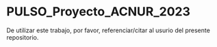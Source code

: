 # PULSO_Proyecto_ACNUR_2023

De utilizar este trabajo, por favor, referenciar/citar al usurio del presente repositorio.

